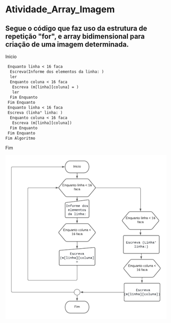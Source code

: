 # Atividade_Array_Imagem

## Segue o código que faz uso da estrutura de repetição "for", e array bidimensional para criação de uma imagem determinada. 

Inicio

     Enquanto linha < 16 faca
      Escreva(Informe dos elementos da linha: )
      ler
      Enquanto coluna < 16 faca
       Escreva (m[linha][coluna] = )
       ler
      Fim Enquanto
     Fim Enquanto
     Enquanto linha < 16 faca
     Escreva (linha° linha: )
      Enquanto coluna < 16 faca
       Escreva (m[linha][coluna])
      Fim Enquanto 
     Fim Enquanto
    Fim Algoritmo 
Fim   

![Fluxograma](https://github.com/Feliciano-tech/Atividade_Array_Imagem/blob/main/Fluxograma.png)
